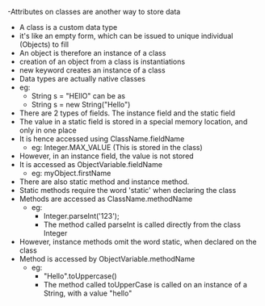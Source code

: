 -Attributes on classes are another way to store data
- A class is a custom data type
- it's like an empty form, which can be issued to unique individual (Objects) to fill
- An object is therefore an instance of a class
- creation of an object from a class is instantiations
- new keyword creates an instance of a class
- Data types are actually native classes
- eg: 
  - String s = "HEllO" can be as 
  - String s = new String("Hello")
- There are 2 types of fields. The instance field and the static field
- The value in a static field is stored in a special memory location, and only in one place
- It is hence accessed using ClassName.fieldName
  - eg: Integer.MAX_VALUE (This is stored in the class)
- However, in an instance field, the value is not stored
- It is accessed as ObjectVariable.fieldName
  - eg: myObject.firstName
- There are also static method and instance method.
- Static methods require the word 'static' when declaring the class
- Methods are accessed as ClassName.methodName
  - eg: 
    - Integer.parseInt('123');
    - The method called parseInt is called directly from the class Integer
- However, instance methods omit the word static, when declared on the class
- Method is accessed by ObjectVariable.methodName
  - eg: 
    - "Hello".toUppercase()
    - The method called toUpperCase is called on an instance of a String, with a value "hello"